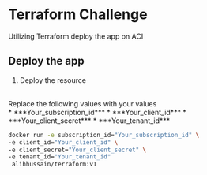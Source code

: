 # Terraform Challenge
Utilizing Terraform deploy the app on ACI

## Deploy the app 
1. Deploy the resource
<br>
Replace the following values with your values<br>
    * ***Your_subscription_id***
    *  ***Your_client_id***
    * ***Your_client_secret***
    *  ***Your_tenant_id***

```bash
docker run -e subscription_id="Your_subscription_id" \
-e client_id="Your_client_id" \
-e client_secret="Your_client_secret" \
-e tenant_id="Your_tenant_id"
 alihhussain/terraform:v1
```